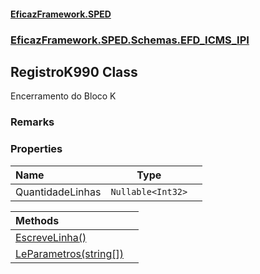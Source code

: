 #### [EficazFramework.SPED](EficazFrameworkSPED.md 'EficazFramework SPED')
### [EficazFramework.SPED.Schemas.EFD_ICMS_IPI](EficazFramework.SPED.Schemas.EFD_ICMS_IPI.md 'EficazFramework.SPED.Schemas.EFD_ICMS_IPI')

## RegistroK990 Class

Encerramento do Bloco K

### Remarks
### Properties

| Name | Type | |
| :--- | :---: | :--- |
| QuantidadeLinhas | `Nullable<Int32>` |  |

| Methods | |
| :--- | :--- |
| [EscreveLinha()](EficazFramework.SPED.Schemas.EFD_ICMS_IPI/RegistroK990/EscreveLinha().md 'EficazFramework.SPED.Schemas.EFD_ICMS_IPI.RegistroK990.EscreveLinha()') | |
| [LeParametros(string[])](EficazFramework.SPED.Schemas.EFD_ICMS_IPI/RegistroK990/LeParametros(string[]).md 'EficazFramework.SPED.Schemas.EFD_ICMS_IPI.RegistroK990.LeParametros(string[])') | |
